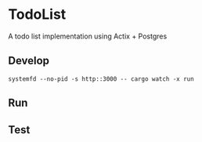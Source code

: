# TodoList

A todo list implementation using Actix + Postgres


## Develop

```
systemfd --no-pid -s http::3000 -- cargo watch -x run
```


## Run

## Test